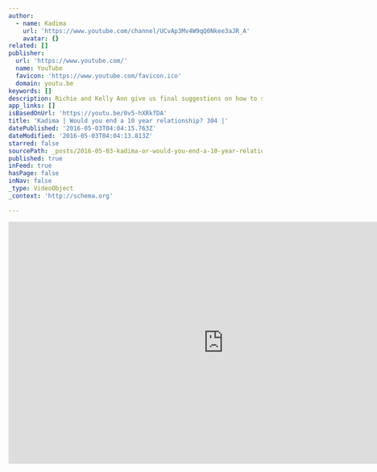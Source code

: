 ```yaml
---
author:
  - name: Kadima
    url: 'https://www.youtube.com/channel/UCvAp3Mv4W9qQ0Nkee3aJR_A'
    avatar: {}
related: []
publisher:
  url: 'https://www.youtube.com/'
  name: YouTube
  favicon: 'https://www.youtube.com/favicon.ico'
  domain: youtu.be
keywords: []
description: Richie and Kelly Ann give us final suggestions on how to save a relationship on the rocks.
app_links: []
isBasedOnUrl: 'https://youtu.be/0v5-hXRkfDA'
title: 'Kadima | Would you end a 10 year relationship? 304 |'
datePublished: '2016-05-03T04:04:15.763Z'
dateModified: '2016-05-03T04:04:13.813Z'
starred: false
sourcePath: _posts/2016-05-03-kadima-or-would-you-end-a-10-year-relationship-304-or.md
published: true
inFeed: true
hasPage: false
inNav: false
_type: VideoObject
_context: 'http://schema.org'

---
```

<iframe src="https://cdn.embedly.com/widgets/media.html?src=https%3A%2F%2Fwww.youtube.com%2Fembed%2F0v5-hXRkfDA%3Ffeature%3Doembed&amp;url=https%3A%2F%2Fwww.youtube.com%2Fwatch%3Fv%3D0v5-hXRkfDA%26feature%3Dyoutu.be&amp;image=https%3A%2F%2Fi.ytimg.com%2Fvi%2F0v5-hXRkfDA%2Fhqdefault.jpg&amp;key=b7d04c9b404c499eba89ee7072e1c4f7&amp;type=text%2Fhtml&amp;schema=youtube" width="854" height="480" scrolling="no" frameborder="0" allowfullscreen="" style=""></iframe>